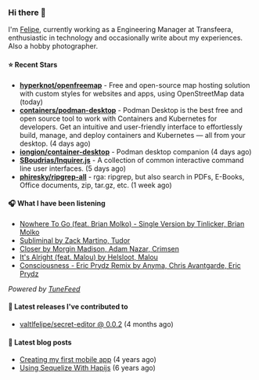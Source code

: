 ### Hi there 👋

I'm [Felipe](https://felipevm.com), currently working as a Engineering Manager at Transfeera, enthusiastic in technology and occasionally write about my experiences. Also a hobby photographer.

#### ⭐ Recent Stars
- **[hyperknot/openfreemap](https://github.com/hyperknot/openfreemap)** - Free and open-source map hosting solution with custom styles for websites and apps, using OpenStreetMap data (today)
- **[containers/podman-desktop](https://github.com/containers/podman-desktop)** - Podman Desktop is the best free and open source tool to work with Containers and Kubernetes for developers. Get an intuitive and user-friendly interface to effortlessly build, manage, and deploy containers and Kubernetes — all from your desktop. (4 days ago)
- **[iongion/container-desktop](https://github.com/iongion/container-desktop)** - Podman desktop companion (4 days ago)
- **[SBoudrias/Inquirer.js](https://github.com/SBoudrias/Inquirer.js)** - A collection of common interactive command line user interfaces. (5 days ago)
- **[phiresky/ripgrep-all](https://github.com/phiresky/ripgrep-all)** - rga: ripgrep, but also search in PDFs, E-Books, Office documents, zip, tar.gz, etc. (1 week ago)

#### 🎧 What I have been listening
- [Nowhere To Go (feat. Brian Molko) - Single Version by Tinlicker, Brian Molko](https://open.spotify.com/track/0GSRV5gMw6ocfFT0kR0Sxj)
- [Subliminal by Zack Martino, Tudor](https://open.spotify.com/track/1KnBoHkanhdxmzB0uahPzq)
- [Closer by Morgin Madison, Adam Nazar, Crimsen](https://open.spotify.com/track/4PQdbiYr0tbDzeMPz3W1eJ)
- [It&#39;s Alright (feat. Malou) by Helsloot, Malou](https://open.spotify.com/track/4R47YSOXTtC9Jph9yXRbk7)
- [Consciousness - Eric Prydz Remix by Anyma, Chris Avantgarde, Eric Prydz](https://open.spotify.com/track/1pM05FAgX2lLp3NwpMY2vs)

_Powered by [TuneFeed](https://tunefeed.app?ref=valtlfelipe-gh-profile)_ 

#### 🚀 Latest releases I've contributed to


- [valtlfelipe/secret-editor @ 0.0.2](https://github.com/valtlfelipe/secret-editor/releases/tag/0.0.2) (4 months ago)

#### 📄 Latest blog posts
- [Creating my first mobile app](https://felipevm.com/posts/creating-my-first-mobile-app/) (4 years ago)
- [Using Sequelize With Hapijs](https://felipevm.com/posts/using-sequelize-with-hapijs/) (6 years ago)
